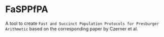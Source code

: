 # FaSPPfPA

A tool to create `Fast and Succinct Population Protocols for Presburger Arithmetic` based on the corresponding paper by Czerner et al.

